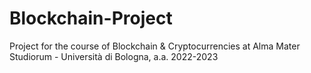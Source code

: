 # Blockchain-Project
Project for the course of Blockchain &amp; Cryptocurrencies at Alma Mater Studiorum - Università di Bologna, a.a. 2022-2023 
